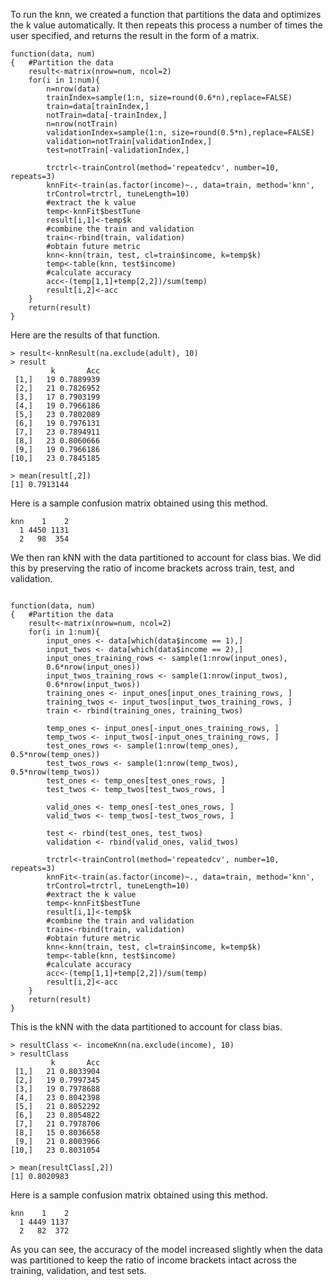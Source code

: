 To run the knn, we created a function that partitions the data and optimizes the k value automatically. It then repeats this process a number of times the user specified, and returns the result in the form of a matrix.
```
function(data, num)
{   #Partition the data
    result<-matrix(nrow=num, ncol=2)
    for(i in 1:num){
        n=nrow(data)
        trainIndex=sample(1:n, size=round(0.6*n),replace=FALSE)
        train=data[trainIndex,]
        notTrain=data[-trainIndex,]
        n=nrow(notTrain)
        validationIndex=sample(1:n, size=round(0.5*n),replace=FALSE)
        validation=notTrain[validationIndex,]
        test=notTrain[-validationIndex,]
        
        trctrl<-trainControl(method='repeatedcv', number=10, repeats=3)
        knnFit<-train(as.factor(income)~., data=train, method='knn', 
        trControl=trctrl, tuneLength=10)
        #extract the k value
        temp<-knnFit$bestTune
        result[i,1]<-temp$k
        #combine the train and validation
        train<-rbind(train, validation)
        #obtain future metric
        knn<-knn(train, test, cl=train$income, k=temp$k)
        temp<-table(knn, test$income)
        #calculate accuracy
        acc<-(temp[1,1]+temp[2,2])/sum(temp)
        result[i,2]<-acc
    }
    return(result)
}
```
Here are the results of that function.
```
> result<-knnResult(na.exclude(adult), 10)
> result
         k       Acc
 [1,]   19 0.7889939
 [2,]   21 0.7826952
 [3,]   17 0.7903199
 [4,]   19 0.7966186
 [5,]   23 0.7802089
 [6,]   19 0.7976131
 [7,]   23 0.7894911
 [8,]   23 0.8060666
 [9,]   19 0.7966186
[10,]   23 0.7845185

> mean(result[,2])
[1] 0.7913144
```
Here is a sample confusion matrix obtained using this method.
```
knn    1    2
  1 4450 1131
  2   98  354
```

We then ran kNN with the data partitioned to account for class bias. We did this by preserving the ratio of income brackets across train, test, and validation.

```

function(data, num)
{   #Partition the data
    result<-matrix(nrow=num, ncol=2)
    for(i in 1:num){
        input_ones <- data[which(data$income == 1),]
        input_twos <- data[which(data$income == 2),]
        input_ones_training_rows <- sample(1:nrow(input_ones), 
        0.6*nrow(input_ones))
        input_twos_training_rows <- sample(1:nrow(input_twos), 
        0.6*nrow(input_twos))
        training_ones <- input_ones[input_ones_training_rows, ]
        training_twos <- input_twos[input_twos_training_rows, ]
        train <- rbind(training_ones, training_twos)
        
        temp_ones <- input_ones[-input_ones_training_rows, ]
        temp_twos <- input_twos[-input_ones_training_rows, ]
        test_ones_rows <- sample(1:nrow(temp_ones), 0.5*nrow(temp_ones))
        test_twos_rows <- sample(1:nrow(temp_twos), 0.5*nrow(temp_twos))
        test_ones <- temp_ones[test_ones_rows, ]
        test_twos <- temp_twos[test_twos_rows, ]
        
        valid_ones <- temp_ones[-test_ones_rows, ]
        valid_twos <- temp_twos[-test_twos_rows, ]
        
        test <- rbind(test_ones, test_twos)
        validation <- rbind(valid_ones, valid_twos)
        
        trctrl<-trainControl(method='repeatedcv', number=10, repeats=3)
        knnFit<-train(as.factor(income)~., data=train, method='knn', 
        trControl=trctrl, tuneLength=10)
        #extract the k value
        temp<-knnFit$bestTune
        result[i,1]<-temp$k
        #combine the train and validation
        train<-rbind(train, validation)
        #obtain future metric
        knn<-knn(train, test, cl=train$income, k=temp$k)
        temp<-table(knn, test$income)
        #calculate accuracy
        acc<-(temp[1,1]+temp[2,2])/sum(temp)
        result[i,2]<-acc
    }
    return(result)
}
```
This is the kNN with the data partitioned to account for class bias.
```
> resultClass <- incomeKnn(na.exclude(income), 10)
> resultClass
         k       Acc
 [1,]   21 0.8033904
 [2,]   19 0.7997345
 [3,]   19 0.7978688
 [4,]   23 0.8042398
 [5,]   21 0.8052292
 [6,]   23 0.8054822
 [7,]   21 0.7978706
 [8,]   15 0.8036658
 [9,]   21 0.8003966
[10,]   23 0.8031054

> mean(resultClass[,2])
[1] 0.8020983
```
Here is a sample confusion matrix obtained using this method.
```
knn    1    2
  1 4449 1137
  2   82  372
```
As you can see, the accuracy of the model increased slightly when the data was partitioned to keep the ratio of income brackets intact across the training, validation, and test sets.
